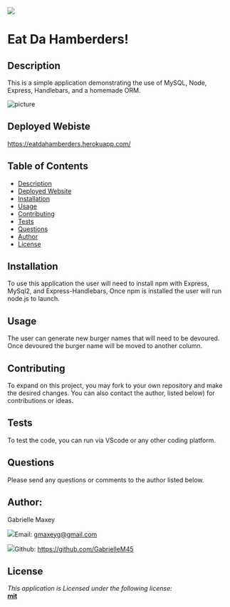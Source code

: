

  ![](https://img.shields.io/badge/License-mit-lightblue)



  # Eat Da Hamberders!


  ## Description
 This is a simple application demonstrating the use of MySQL, Node, Express, Handlebars, and a homemade ORM.





  ![picture](/public/assets/css/img/Hamberder_Example.gif)



## Deployed Webiste
https://eatdahamberders.herokuapp.com/









  ## Table of Contents
  * [Description](#Description)
  * [Deployed Website](#Deployed)
  * [Installation](#Installation)
  * [Usage](#Usage)
  * [Contributing](#Contributing)
  * [Tests](#Tests)
  * [Questions](#Questions)
  * [Author](#Author)
  * [License](#License)



  ## Installation
  To use this application the user will need to install npm  with Express, MySql2, and Express-Handlebars, Once npm is installed the user will run node.js to launch.


  ## Usage
  The user can generate new burger names that will need to be devoured. Once devoured the burger name will be moved to another column.


  ## Contributing
  To expand on this project, you may fork to your own repository and make the desired changes. You can also contact the author, listed below) for contributions or ideas.


  ## Tests
  To test the code, you can run via VScode or any other coding platform.


  ## Questions
  Please send any questions or comments to the author listed below.



  ## Author:
  Gabrielle Maxey

  ![](http://i.imgur.com/VlgBKQ9.png)Email:  gmaxeyg@gmail.com


  ![](http://i.imgur.com/9I6NRUm.png)Github: <https://github.com/GabrielleM45>



  ## License
  *This application is Licensed under the following license:*\
  **[mit](https://choosealicense.com/licenses/mit/)**

